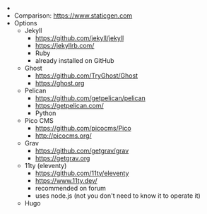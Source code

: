 - 
- Comparison: https://www.staticgen.com
- Options
    - Jekyll
        - https://github.com/jekyll/jekyll
        - https://jekyllrb.com/
        - Ruby
        - already installed on GitHub
    - Ghost
        - https://github.com/TryGhost/Ghost
        - https://ghost.org
    - Pelican
        - https://github.com/getpelican/pelican
        - https://getpelican.com/
        - Python
    - Pico CMS
        - https://github.com/picocms/Pico
        - http://picocms.org/
    - Grav
        - https://github.com/getgrav/grav
        - https://getgrav.org
    - 11ty (eleventy)
        - https://github.com/11ty/eleventy
        - https://www.11ty.dev/
        - recommended on forum
        - uses node.js (not you don't need to know it to operate it)
    - Hugo
